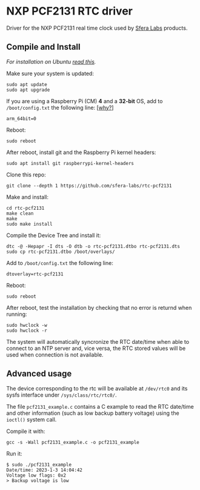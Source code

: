 # NXP PCF2131 RTC driver

Driver for the NXP PCF2131 real time clock used by [Sfera Labs](https://www.sferalabs.cc/) products.

## Compile and Install

*For installation on Ubuntu [read this](https://github.com/sfera-labs/knowledge-base/blob/main/raspberrypi/kernel-modules-ubuntu.md).*

Make sure your system is updated:

    sudo apt update
    sudo apt upgrade

If you are using a Raspberry Pi (CM) **4** and a **32-bit** OS, add to `/boot/config.txt` the following line: [[why?](https://github.com/raspberrypi/firmware/issues/1795)]

    arm_64bit=0
    
Reboot:

    sudo reboot

After reboot, install git and the Raspberry Pi kernel headers:

    sudo apt install git raspberrypi-kernel-headers

Clone this repo:

    git clone --depth 1 https://github.com/sfera-labs/rtc-pcf2131

Make and install:

    cd rtc-pcf2131
    make clean
    make
    sudo make install
    
Compile the Device Tree and install it:

    dtc -@ -Hepapr -I dts -O dtb -o rtc-pcf2131.dtbo rtc-pcf2131.dts
    sudo cp rtc-pcf2131.dtbo /boot/overlays/

Add to `/boot/config.txt` the following line:

    dtoverlay=rtc-pcf2131

Reboot:

    sudo reboot

After reboot, test the installation by checking that no error is returnd when running:

    sudo hwclock -w
    sudo hwclock -r

The system will automatically syncronize the RTC date/time when able to connect to an NTP server and, vice versa, the RTC stored values will be used when connection is not available.

## Advanced usage

The device corresponding to the rtc will be available at `/dev/rtc0` and its sysfs interface under `/sys/class/rtc/rtc0/`.

The file `pcf2131_example.c` contains a C example to read the RTC date/time and other information (such as low backup battery voltage) using the `ioctl()` system call.

Compile it with:

    gcc -s -Wall pcf2131_example.c -o pcf2131_example

Run it:

    $ sudo ./pcf2131_example 
    Date/time: 2023-1-3 14:04:42
    Voltage low flags: 0x2
    > Backup voltage is low
